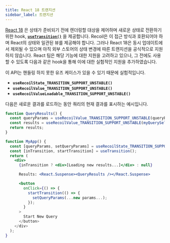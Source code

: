 ```yaml
---
title: React 18 트랜지션
sidebar_label: 트랜지션
---
```


[React 18](https://react.dev/blog/2021/06/08/the-plan-for-react-18) 은 상태가 준비되기 전에 렌더링할 대상을 제어하며 새로운 상태로 전환하기 위한 hook,  [**`useTransition()`**](https://react.dev/reference/react/useTransition) 을 제공합니다. Recoil은 이 접근 방식과 호환되어야 하며 React의 상태와 일관된 뷰를 제공해야 합니다. 그러나 React 18은 동시 업데이트에서 제외될 수 있으며 아직 외부 스토어의 상태 변경에 따른 트랜지션을 공식적으로 지원하지 않습니다. React 팀은 해당 기능에 대한 지원을 고려하고 있으나, 그 전에도 사용 할 수 있도록 다음과 같은 hook을 통해 이에 대한 실험적인 지원을 추가하였습니다.

이 API는 핸들링 하지 못한 유즈 케이스가 있을 수 있기 때문에 실험적입니다.

* **`useRecoilState_TRANSITION_SUPPORT_UNSTABLE()`**
* **`useRecoilValue_TRANSITION_SUPPORT_UNSTABLE()`**
* **`useRecoilValueLoadable_TRANSITION_SUPPORT_UNSTABLE()`**

다음은 새로운 결과를 로드하는 동안 쿼리의 현재 결과를 표시하는 예시입니다.
```jsx
function QueryResults() {
  const queryParams = useRecoilValue_TRANSITION_SUPPORT_UNSTABLE(queryParamsAtom);
  const results = useRecoilValue_TRANSITION_SUPPORT_UNSTABLE(myQuerySelector(queryParams));
  return results;
}

function MyApp() {
  const [queryParams, setQueryParams] = useRecoilState_TRANSITION_SUPPORT_UNSTABLE(queryParamsAtom);
  const [inTransition, startTransition] = useTransition();
  return (
    <div>
      {inTransition ? <div>[Loading new results...]</div> : null}

      Results: <React.Suspense><QueryResults /></React.Suspense>

      <button
        onClick={() => {
          startTransition(() => {
            setQueryParams(...new params...);
          });
        }
      >
        Start New Query
      </button>
    </div>
  );
}
```
